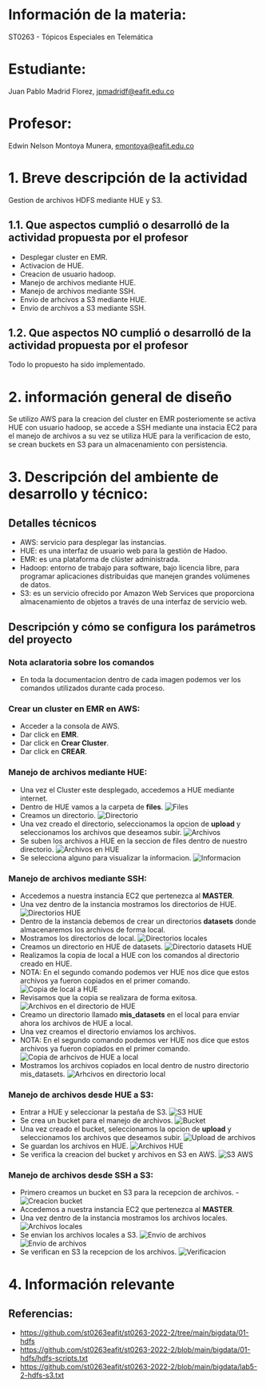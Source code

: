 # Información de la materia:
ST0263 - Tópicos Especiales en Telemática

# Estudiante:
Juan Pablo Madrid Florez, jpmadridf@eafit.edu.co

# Profesor:
Edwin Nelson Montoya Munera, [emontoya@eafit.edu.co](mailto:emontoya@eafit.edu.co)

# 1. Breve descripción de la actividad
Gestion de archivos HDFS mediante HUE y S3.

## 1.1. Que aspectos cumplió o desarrolló de la actividad propuesta por el profesor
- Desplegar cluster en EMR.
- Activacion de HUE.
- Creacion de usuario hadoop.
- Manejo de archivos mediante HUE.
- Manejo de archivos mediante SSH.
- Envio de arhcivos a S3 mediante HUE.
- Envio de archivos a S3 mediante SSH.

## 1.2. Que aspectos NO cumplió o desarrolló de la actividad propuesta por el profesor
Todo lo propuesto ha sido implementado.

# 2. información general de diseño
Se utilizo AWS para la creacion del cluster en EMR posteriomente se activa HUE con usuario hadoop, se accede a SSH mediante una instacia EC2 para el manejo de archivos
a su vez se utiliza HUE para la verificacion de esto, se crean buckets en S3 para un almacenamiento con persistencia.

# 3. Descripción del ambiente de desarrollo y técnico:

## Detalles técnicos
- AWS: servicio para desplegar las instancias.
- HUE: es una interfaz de usuario web para la gestión de Hadoo.
- EMR: es una plataforma de clúster administrada.
- Hadoop: entorno de trabajo para software, bajo licencia libre, para programar aplicaciones distribuidas que manejen grandes volúmenes de datos.
- S3: es un servicio ofrecido por Amazon Web Services que proporciona almacenamiento de objetos a través de una interfaz de servicio web. 

## Descripción y cómo se configura los parámetros del proyecto 

### Nota aclaratoria sobre los comandos
- En toda la documentacion dentro de cada imagen podemos ver los comandos utilizados durante cada proceso.

### Crear un cluster en EMR en AWS:
- Acceder a la consola de AWS.
- Dar click en **EMR**.
- Dar click en **Crear Cluster**.
- Dar click en **CREAR**.

### Manejo de archivos mediante HUE:
- Una vez el Cluster este desplegado, accedemos a HUE mediante internet.
- Dentro de HUE vamos a la carpeta de **files**.
![Files](https://github.com/jpmadridf/Topicos-de-telematica/blob/main/Lab%205.2/HUE/1.%20Entramos%20a%20files.png)
- Creamos un directorio.
![Directorio](https://github.com/jpmadridf/Topicos-de-telematica/blob/main/Lab%205.2/HUE/2.%20Se%20crea%20un%20directorio.png)
- Una vez creado el directorio, seleccionamos la opcion de **upload** y seleccionamos los archivos que deseamos subir.
![Archivos](https://github.com/jpmadridf/Topicos-de-telematica/blob/main/Lab%205.2/HUE/3.%20Se%20selecciona%20el%20archivo%20a%20subir.png)
- Se suben los archivos a HUE en la seccion de files dentro de nuestro directorio.
![Archivos en HUE](https://github.com/jpmadridf/Topicos-de-telematica/blob/main/Lab%205.2/HUE/4.%20Se%20suben%20los%20archivos.png)
- Se selecciona alguno para visualizar la informacion.
![Informacion](https://github.com/jpmadridf/Topicos-de-telematica/blob/main/Lab%205.2/HUE/5.%20Permite%20la%20visualizacion%20de%20los%20archivos.png)

### Manejo de archivos mediante SSH:
- Accedemos a nuestra instancia EC2 que pertenezca al **MASTER**.
- Una vez dentro de la instancia mostramos los directorios de HUE.
![Directorios HUE](https://github.com/jpmadridf/Topicos-de-telematica/blob/main/Lab%205.2/SSH/1.%20Mostrar%20directorios.png)
- Dentro de la instancia debemos de crear un directorios **datasets** donde almacenaremos los archivos de forma local.
- Mostramos los directorios de local.
![Directorios locales](https://github.com/jpmadridf/Topicos-de-telematica/blob/main/Lab%205.2/SSH/2.%20Mostrar%20directorios%20local%20con%20datasets.png)
- Creamos un directorio en HUE de datasets.
![Directorio datasets HUE](https://github.com/jpmadridf/Topicos-de-telematica/blob/main/Lab%205.2/SSH/3.%20creacion%20directorio%20en%20hadoop%20de%20datasets.png)
- Realizamos la copia de local a HUE con los comandos al directorio creado en HUE.
- NOTA: En el segundo comando podemos ver HUE nos dice que estos archivos ya fueron copiados en el primer comando.
![Copia de local a HUE](https://github.com/jpmadridf/Topicos-de-telematica/blob/main/Lab%205.2/SSH/4.%20Copia%20de%20local%20a%20HUE.png)
- Revisamos que la copia se realizara de forma exitosa.
![Archivos en el directorio de HUE](https://github.com/jpmadridf/Topicos-de-telematica/blob/main/Lab%205.2/SSH/5.%20Lista%20de%20datasets%20en%20hadoop.png)
- Creamo un directorio llamado **mis_datasets** en el local para enviar ahora los archivos de HUE a local.
- Una vez creamos el directorio enviamos los archivos.
- NOTA: En el segundo comando podemos ver HUE nos dice que estos archivos ya fueron copiados en el primer comando.
![Copia de arhcivos de HUE a local](https://github.com/jpmadridf/Topicos-de-telematica/blob/main/Lab%205.2/SSH/6.%20Copiar%20desde%20HDFS%20hacia%20local.png)
- Mostramos los archivos copiados en local dentro de nustro directorio mis_datasets.
![Arhcivos en directorio local](https://github.com/jpmadridf/Topicos-de-telematica/blob/main/Lab%205.2/SSH/7.%20Lista%20de%20archivo%20que%20se%20copiaron.png)

### Manejo de archivos desde HUE a S3:
- Entrar a HUE y seleccionar la pestaña de S3.
![S3 HUE](https://github.com/jpmadridf/Topicos-de-telematica/blob/main/Lab%205.2/S3%20HUE/1.%20Entrar%20a%20HUE%20y%20estar%20en%20la%20pestana%20de%20S3.png)
- Se crea un bucket para el manejo de archivos.
![Bucket](https://github.com/jpmadridf/Topicos-de-telematica/blob/main/Lab%205.2/S3%20HUE/2.%20Se%20crea%20un%20bucket.png)
-  Una vez creado el bucket, seleccionamos la opcion de **upload** y seleccionamos los archivos que deseamos subir.
![Upload de archivos](https://github.com/jpmadridf/Topicos-de-telematica/blob/main/Lab%205.2/S3%20HUE/3.%20Se%20selecciona%20los%20archivos%20y%20se%20suben.png)
- Se guardan los archivos en HUE.
![Archivos HUE](https://github.com/jpmadridf/Topicos-de-telematica/blob/main/Lab%205.2/S3%20HUE/4.%20Quedan%20los%20datos%20en%20S3.png)
- Se verifica la creacion del bucket y archivos en S3 en AWS.
![S3 AWS](https://github.com/jpmadridf/Topicos-de-telematica/blob/main/Lab%205.2/S3%20HUE/5.%20Se%20revisa%20AWS.png)

### Manejo de archivos desde SSH a S3:
- Primero creamos un bucket en S3 para la recepcion de archivos.
-![Creacion bucket](https://github.com/jpmadridf/Topicos-de-telematica/blob/main/Lab%205.2/S3%20SSH/0.%20Creacion%20de%20bucket.png)
- Accedemos a nuestra instancia EC2 que pertenezca al **MASTER**.
- Una vez dentro de la instancia mostramos los archivos locales.
![Archivos locales](https://github.com/jpmadridf/Topicos-de-telematica/blob/main/Lab%205.2/S3%20SSH/1.%20Se%20conecta%20via%20SSH%20y%20se%20confirma%20la%20existencia%20de%20los%20archivos.png)
- Se envian los archivos locales a S3.
![Envio de archivos](https://github.com/jpmadridf/Topicos-de-telematica/blob/main/Lab%205.2/S3%20SSH/2.%20Se%20realiza%20la%20copia%20a%20un%20nuevo%20bucket.png)
![Envio de archivos](https://github.com/jpmadridf/Topicos-de-telematica/blob/main/Lab%205.2/S3%20SSH/2.1%20Se%20copian%20el%20resto%20de%20archivos.png)
- Se verifican en S3 la recepcion de los archivos.
![Verificacion](https://github.com/jpmadridf/Topicos-de-telematica/blob/main/Lab%205.2/S3%20SSH/3.%20se%20confirma%20la%20existencia%20de%20los%20datos%20en%20S3.png)


# 4. Información relevante

## Referencias:
- https://github.com/st0263eafit/st0263-2022-2/tree/main/bigdata/01-hdfs
- https://github.com/st0263eafit/st0263-2022-2/blob/main/bigdata/01-hdfs/hdfs-scripts.txt
- https://github.com/st0263eafit/st0263-2022-2/blob/main/bigdata/lab5-2-hdfs-s3.txt
